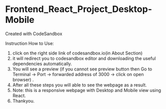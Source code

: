 # Frontend_React_Project_Desktop-Mobile
Created with CodeSandbox

Instruction How to Use:
1. click on the right side link of codesandbox.io(in About Section)
2. it will redirect you to codesandbox editor and downloading the useful dependencies automatically.
3. You will see a preview (if you cannot see preview button then Go to Terminal -> Port -> forwarded address of 3000 -> click on open browser) .
4. After all these steps you will able to see the webpage as a result.
5. Note: this is a responsive webpage with Desktop and Mobile view using React.
6. Thankyou.
